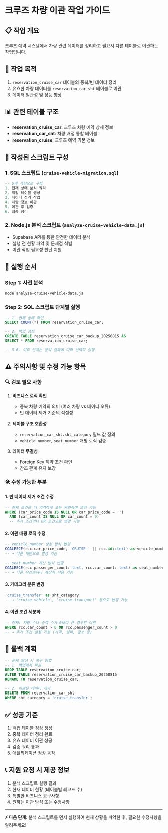 # 크루즈 차량 이관 작업 가이드

## 📋 작업 개요
크루즈 예약 시스템에서 차량 관련 데이터를 정리하고 필요시 다른 테이블로 이관하는 작업입니다.

## 🎯 작업 목적
1. `reservation_cruise_car` 테이블의 중복/빈 데이터 정리
2. 유효한 차량 데이터를 `reservation_car_sht` 테이블로 이관
3. 데이터 일관성 및 성능 향상

## 📊 관련 테이블 구조
- **reservation_cruise_car**: 크루즈 차량 예약 상세 정보
- **reservation_car_sht**: 차량 배정 통합 테이블
- **reservation_cruise**: 크루즈 예약 기본 정보

## 🔧 작성된 스크립트 구성

### 1. SQL 스크립트 (`cruise-vehicle-migration.sql`)
```sql
-- 6개 섹션으로 구성
1. 현재 상태 분석 쿼리
2. 백업 테이블 생성
3. 데이터 정리 작업
4. 차량 정보 이관
5. 이관 후 검증
6. 최종 정리
```

### 2. Node.js 분석 스크립트 (`analyze-cruise-vehicle-data.js`)
- Supabase API를 통한 안전한 데이터 분석
- 실행 전 현황 파악 및 문제점 식별
- 이관 작업 필요성 판단 지원

## 🚀 실행 순서

### Step 1: 사전 분석
```bash
node analyze-cruise-vehicle-data.js
```

### Step 2: SQL 스크립트 단계별 실행
```sql
-- 1. 현재 상태 확인
SELECT COUNT(*) FROM reservation_cruise_car;

-- 2. 백업 생성
CREATE TABLE reservation_cruise_car_backup_20250815 AS
SELECT * FROM reservation_cruise_car;

-- 3-6. 이후 단계는 분석 결과에 따라 선택적 실행
```

## ⚠️ 주의사항 및 수정 가능 항목

### 🔍 검토 필요 사항
1. **비즈니스 로직 확인**
   - 중복 차량 예약의 의미 (여러 차량 vs 데이터 오류)
   - 빈 데이터 제거 기준의 적절성

2. **테이블 구조 호환성**
   - `reservation_car_sht.sht_category` 필드 값 정의
   - `vehicle_number`, `seat_number` 매핑 로직 검증

3. **데이터 무결성**
   - Foreign Key 제약 조건 확인
   - 참조 관계 유지 보장

### 🛠️ 수정 가능한 부분

#### 1. 빈 데이터 제거 조건 수정
```sql
-- 현재 조건을 더 엄격하게 또는 완화하여 조정 가능
WHERE (car_price_code IS NULL OR car_price_code = '')
  AND (car_count IS NULL OR car_count = 0)
  -- 추가 조건이나 OR 조건으로 변경 가능
```

#### 2. 이관 매핑 로직 수정
```sql
-- vehicle_number 생성 방식 변경
COALESCE(rcc.car_price_code, 'CRUISE-' || rcc.id::text) as vehicle_number
-- → 다른 패턴으로 변경 가능

-- seat_number 계산 방식 변경
COALESCE(rcc.passenger_count::text, rcc.car_count::text) as seat_number
-- → 다른 우선순위나 계산식 적용 가능
```

#### 3. 카테고리 분류 변경
```sql
'cruise_transfer' as sht_category
-- → 'cruise_vehicle', 'cruise_transport' 등으로 변경 가능
```

#### 4. 이관 조건 세분화
```sql
-- 현재: 차량 수나 승객 수가 0보다 큰 경우만 이관
WHERE rcc.car_count > 0 OR rcc.passenger_count > 0
-- → 추가 조건 설정 가능 (가격, 날짜, 장소 등)
```

## 🔄 롤백 계획
```sql
-- 문제 발생 시 복구 방법
-- 1. 백업에서 복원
DROP TABLE reservation_cruise_car;
ALTER TABLE reservation_cruise_car_backup_20250815 
RENAME TO reservation_cruise_car;

-- 2. 이관된 데이터 제거
DELETE FROM reservation_car_sht 
WHERE sht_category = 'cruise_transfer';
```

## ✅ 성공 기준
1. 백업 테이블 정상 생성
2. 중복 데이터 정리 완료
3. 유효 데이터 이관 성공
4. 검증 쿼리 통과
5. 애플리케이션 정상 동작

## 📞 지원 요청 시 제공 정보
1. 분석 스크립트 실행 결과
2. 현재 데이터 현황 (테이블별 레코드 수)
3. 특별한 비즈니스 요구사항
4. 원하는 이관 방식 또는 수정사항

---
**⚡ 다음 단계**: 분석 스크립트를 먼저 실행하여 현재 상황을 파악한 후, 필요한 수정사항을 알려주세요!
